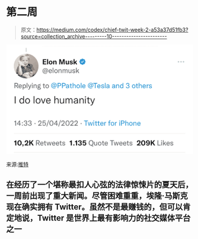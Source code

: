 # 第二周

> 原文：<https://medium.com/codex/chief-twit-week-2-a53a37d51fb3?source=collection_archive---------10----------------------->

![](img/458052c2a88db05184b589130cae6ccf.png)

来源:[推特](https://twitter.com/elonmusk/status/1518584068555919360)

## 在经历了一个堪称最扣人心弦的法律惊悚片的夏天后，一周前出现了重大新闻。尽管困难重重，埃隆·马斯克现在确实拥有 Twitter。虽然不是最赚钱的，但可以肯定地说，Twitter 是世界上最有影响力的社交媒体平台之一